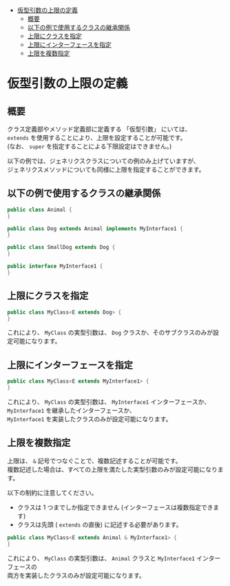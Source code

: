 - [仮型引数の上限の定義](#仮型引数の上限の定義)
  - [概要](#概要)
  - [以下の例で使用するクラスの継承関係](#以下の例で使用するクラスの継承関係)
  - [上限にクラスを指定](#上限にクラスを指定)
  - [上限にインターフェースを指定](#上限にインターフェースを指定)
  - [上限を複数指定](#上限を複数指定)


# 仮型引数の上限の定義

## 概要

クラス定義部やメソッド定義部に定義する 「仮型引数」 にいては、  
`extends` を使用することにより、上限を設定することが可能です。  
(なお、 `super` を指定することによる下限設定はできません。)

以下の例では、ジェネリクスクラスについての例のみ上げていますが、  
ジェネリクスメソッドについても同様に上限を指定することができます。


## 以下の例で使用するクラスの継承関係

```java
public class Animal {
}
```

```java
public class Dog extends Animal implements MyInterface1 {
}
```

```java
public class SmallDog extends Dog {
}
```

```Java
public interface MyInterface1 {
}
```


## 上限にクラスを指定

```Java
public class MyClass<E extends Dog> {
}
```

これにより、 `MyClass` の実型引数は、 `Dog` クラスか、そのサブクラスのみが設定可能になります。


## 上限にインターフェースを指定

```Java
public class MyClass<E extends MyInterface1> {
}
```

これにより、 `MyClass` の実型引数は、 `MyInterface1` インターフェースか、  
`MyInterface1` を継承したインターフェースか、  
`MyInterface1` を実装したクラスのみが設定可能になります。


## 上限を複数指定

上限は、 `&` 記号でつなぐことで、複数記述することが可能です。  
複数記述した場合は、すべての上限を満たした実型引数のみが設定可能になります。

以下の制約に注意してください。

- クラスは 1 つまでしか指定できません (インターフェースは複数指定できます)
- クラスは先頭 ( `extends` の直後) に記述する必要があります。

```Java
public class MyClass<E extends Animal & MyInterface1> {
}
```

これにより、 `MyClass` の実型引数は、 `Animal` クラスと `MyInterface1` インターフェースの  
両方を実装したクラスのみが設定可能になります。


